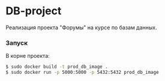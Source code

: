 # DB-project
Реализация проекта "Форумы" на курсе по базам данных.

### Запуск
В корне проекта:
```bash
$ sudo docker build -t prod_db_image .
$ sudo docker run -p 5000:5000 -p 5432:5432 prod_db_image
```
